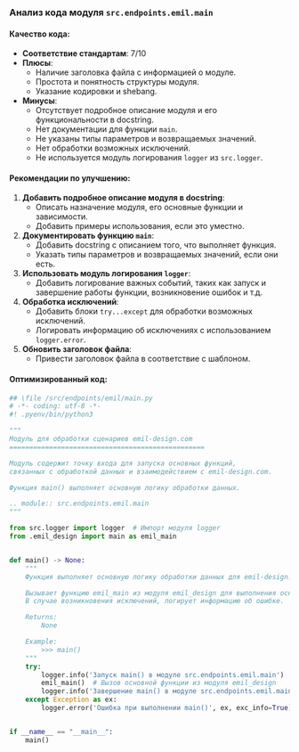 ### **Анализ кода модуля `src.endpoints.emil.main`**

#### **Качество кода**:

- **Соответствие стандартам**: 7/10
- **Плюсы**:
    - Наличие заголовка файла с информацией о модуле.
    - Простота и понятность структуры модуля.
    - Указание кодировки и shebang.
- **Минусы**:
    - Отсутствует подробное описание модуля и его функциональности в docstring.
    - Нет документации для функции `main`.
    - Не указаны типы параметров и возвращаемых значений.
    - Нет обработки возможных исключений.
    - Не используется модуль логирования `logger` из `src.logger`.

#### **Рекомендации по улучшению**:

1.  **Добавить подробное описание модуля в docstring**:
    - Описать назначение модуля, его основные функции и зависимости.
    - Добавить примеры использования, если это уместно.
2.  **Документировать функцию `main`**:
    - Добавить docstring с описанием того, что выполняет функция.
    - Указать типы параметров и возвращаемых значений, если они есть.
3.  **Использовать модуль логирования `logger`**:
    - Добавить логирование важных событий, таких как запуск и завершение работы функции, возникновение ошибок и т.д.
4.  **Обработка исключений**:
    - Добавить блоки `try...except` для обработки возможных исключений.
    - Логировать информацию об исключениях с использованием `logger.error`.
5.  **Обновить заголовок файла**:
    - Привести заголовок файла в соответствие с шаблоном.

#### **Оптимизированный код**:

```python
## \file /src/endpoints/emil/main.py
# -*- coding: utf-8 -*-
#! .pyenv/bin/python3

"""
Модуль для обработки сценариев emil-design.com
=================================================

Модуль содержит точку входа для запуска основных функций,
связанных с обработкой данных и взаимодействием с emil-design.com.

Функция main() выполняет основную логику обработки данных.

.. module:: src.endpoints.emil.main
"""

from src.logger import logger  # Импорт модуля logger
from .emil_design import main as emil_main


def main() -> None:
    """
    Функция выполняет основную логику обработки данных для emil-design.com.

    Вызывает функцию emil_main из модуля emil_design для выполнения основной работы.
    В случае возникновения исключений, логирует информацию об ошибке.

    Returns:
        None

    Example:
        >>> main()
    """
    try:
        logger.info('Запуск main() в модуле src.endpoints.emil.main')  # Логирование запуска
        emil_main()  # Вызов основной функции из модуля emil_design
        logger.info('Завершение main() в модуле src.endpoints.emil.main')  # Логирование завершения
    except Exception as ex:
        logger.error('Ошибка при выполнении main()', ex, exc_info=True)  # Логирование ошибки


if __name__ == "__main__":
    main()